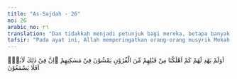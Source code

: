 ```yaml
---
title: "As-Sajdah - 26"
no: 26
arabic_no: ٢٦
translation: "Dan tidakkah menjadi petunjuk bagi mereka, betapa banyak umat-umat sebelum mereka yang telah Kami binasakan, sedangkan mereka sendiri berjalan di tempat-tempat kediaman mereka itu. Sungguh, pada yang demikian itu terdapat tanda-tanda (kekuasaan Allah). Apakah mereka tidak mendengarkan (memperhatikan)?"
tafsir: "Pada ayat ini, Allah memperingatkan orang-orang musyrik Mekah yang selalu menentang dan mengingkari seruan Nabi Muhammad. Apakah belum jelas bagi mereka jalan benar yang telah ditunjukkan kepada mereka. Apakah mereka lupa dan tidak memperhatikan akibat yang diterima umat-umat dahulu yang mendustakan para rasul yang diutus kepada mereka. Bukankah orang-orang musyrik Mekah sering melakukan perdagangan ke Syiria dan Yaman. Dalam perjalanan itu, mereka menyaksikan dan melihat bekas negeri kaum 'Ad, Samud, Lut, penduduk Aikah, dan sebagainya yang telah hancur akibat tindakan mereka yang mendustakan para rasul.\n\nAyat lain yang senada dengan ayat ini ialah firman Allah:\n\nMaka betapa banyak negeri yang telah Kami binasakan karena (penduduk)nya dalam keadaan zalim, sehingga runtuh bangunan-bangunannya dan (betapa banyak pula) sumur yang telah ditinggalkan dan istana yang tinggi (tidak ada penghuninya). (al-hajj/22: 45)\n\nFirman Allah lainnya:\n\nMaka itulah rumah-rumah mereka yang runtuh karena kezaliman mereka. Sungguh, pada yang demikian itu benar-benar terdapat tanda (kekuasaan Allah) bagi orang-orang yang mengetahui. (an-Naml/27: 52)\n\nAllah mengatakan bahwa sebenarnya pada bekas reruntuhan dan tempat kediaman orang-orang yang mendustakan dan mengingkari seruan rasul itu terdapat pelajaran bagi orang-orang yang mau mengambil pelajaran. Kejadian itu menunjukkan bahwa sunatullah berlaku bagi semua orang yang zalim."
---
```


اَوَلَمْ يَهْدِ لَهُمْ كَمْ اَهْلَكْنَا مِنْ قَبْلِهِمْ مِّنَ الْقُرُوْنِ يَمْشُوْنَ فِيْ مَسٰكِنِهِمْ ۗاِنَّ فِيْ ذٰلِكَ لَاٰيٰتٍۗ اَفَلَا يَسْمَعُوْنَ
